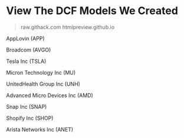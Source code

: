 # View The DCF Models We Created
> raw.githack.com
> htmlpreview.github.io

AppLovin (APP)

Broadcom (AVGO)

Tesla Inc (TSLA)

Micron Technology Inc (MU)

UnitedHealth Group Inc (UNH)

Advanced Micro Devices Inc (AMD)

Snap Inc (SNAP)

Shopify Inc (SHOP)

Arista Networks Inc (ANET)
